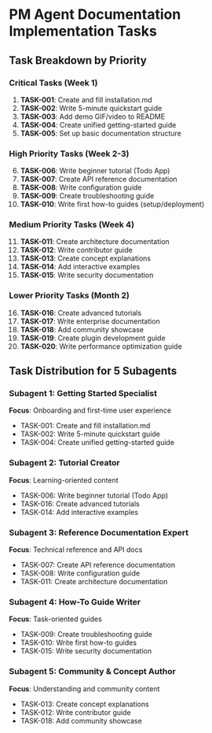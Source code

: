 # PM Agent Documentation Implementation Tasks

## Task Breakdown by Priority

### Critical Tasks (Week 1)
1. **TASK-001**: Create and fill installation.md
2. **TASK-002**: Write 5-minute quickstart guide
3. **TASK-003**: Add demo GIF/video to README
4. **TASK-004**: Create unified getting-started guide
5. **TASK-005**: Set up basic documentation structure

### High Priority Tasks (Week 2-3)
6. **TASK-006**: Write beginner tutorial (Todo App)
7. **TASK-007**: Create API reference documentation
8. **TASK-008**: Write configuration guide
9. **TASK-009**: Create troubleshooting guide
10. **TASK-010**: Write first how-to guides (setup/deployment)

### Medium Priority Tasks (Week 4)
11. **TASK-011**: Create architecture documentation
12. **TASK-012**: Write contributor guide
13. **TASK-013**: Create concept explanations
14. **TASK-014**: Add interactive examples
15. **TASK-015**: Write security documentation

### Lower Priority Tasks (Month 2)
16. **TASK-016**: Create advanced tutorials
17. **TASK-017**: Write enterprise documentation
18. **TASK-018**: Add community showcase
19. **TASK-019**: Create plugin development guide
20. **TASK-020**: Write performance optimization guide

## Task Distribution for 5 Subagents

### Subagent 1: Getting Started Specialist
**Focus**: Onboarding and first-time user experience
- TASK-001: Create and fill installation.md
- TASK-002: Write 5-minute quickstart guide
- TASK-004: Create unified getting-started guide

### Subagent 2: Tutorial Creator
**Focus**: Learning-oriented content
- TASK-006: Write beginner tutorial (Todo App)
- TASK-016: Create advanced tutorials
- TASK-014: Add interactive examples

### Subagent 3: Reference Documentation Expert
**Focus**: Technical reference and API docs
- TASK-007: Create API reference documentation
- TASK-008: Write configuration guide
- TASK-011: Create architecture documentation

### Subagent 4: How-To Guide Writer
**Focus**: Task-oriented guides
- TASK-009: Create troubleshooting guide
- TASK-010: Write first how-to guides
- TASK-015: Write security documentation

### Subagent 5: Community & Concept Author
**Focus**: Understanding and community content
- TASK-013: Create concept explanations
- TASK-012: Write contributor guide
- TASK-018: Add community showcase